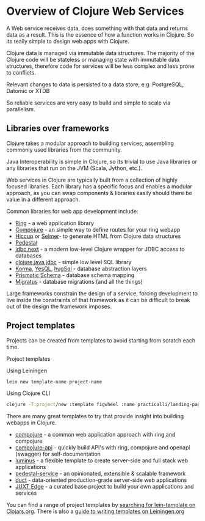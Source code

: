 # Overview of Clojure Web Services

<!-- TODO: Clojure Web Services overview - Review and update -->

A Web service receives data, does something with that data and returns data as a result.  This is the essence of how a function works in Clojure.  So its really simple to design web apps with Clojure.

Clojure data is managed via immutable data structures. The majority of the Clojure code will be stateless or managing state with immutable data structures, therefore code for services will be less complex and less prone to conflicts.

Relevant changes to data is persisted to a data store, e.g. PostgreSQL, Datomic or XTDB

So reliable services are very easy to build and simple to scale via parallelism.


## Libraries over frameworks

Clojure takes a modular approach to building services, assembling commonly used libraries from the community.

Java Interoperability is simple in Clojure, so its trivial to use Java libraries or any libraries that run on the JVM (Scala, Jython, etc.).

Web services in Clojure are typically built from a collection of highly focused libraries.  Each library has a specific focus and enables a modular approach, as you can swap components & libraries easily should there be value in a different approach.

Common libraries for web app development include:

* [Ring](https://github.com/ring-clojure/ring) - a web application library
* [Compojure](https://github.com/weavejester/compojure) - an simple way to define routes for your ring webapp
* [Hiccup](https://github.com/weavejester/hiccup) or [Selmer](https://github.com/yogthos/Selmer)- to generate HTML from Clojure data structures
* [Pedestal](https://github.com/pedestal/pedestal)
* [jdbc.next](https://github.com/seancorfield/next-jdbc) - a modern low-level Clojure wrapper for JDBC access to databases
* [clojure.java.jdbc](https://github.com/clojure/java.jdbc) - simple low level SQL library
* [Korma](http://sqlkorma.com/), [YesQL](https://github.com/krisajenkins/yesql), [hugSql](http://www.hugsql.org) - database abstraction layers
* [Prismatic Schema](https://github.com/Prismatic/schema) - database schema mapping
* [Migratus](https://github.com/yogthos/migratus) - database migrations (and all the things)

Large frameworks constrain the design of a service, forcing development to live inside the constraints of that framework as it can be difficult to break out of the design the framework imposes.

## Project templates

Projects can be created from templates to avoid starting from scratch each time.

Project templates

Using Leiningen
```bash
lein new template-name project-name
```
Using Clojure CLI

```bash
clojure -T:project/new :template figwheel :name practicalli/landing-page
```

There are many great templates to try that provide insight into building webapps in Clojure.

* [compojure](https://github.com/weavejester/compojure-template) - a common web application approach with ring and compojure
* [compojure-api](https://github.com/metosin/compojure-api) - quickly build API's with ring, compojure and openapi (swagger) for self-documentation
* [luminus](http://www.luminusweb.net/) - a flexible template to create server-side and full stack web applications
* [pedestal-service](https://github.com/pedestal/pedestal) - an opinionated, extensible & scalable framework
* [duct](https://github.com/weavejester/duct) - data-oriented production-grade server-side web applications
* [JUXT Edge](https://github.com/juxt/edge) - a curated base project to build your own applications and services

You can find a range of project templates by [searching for lein-template on Clojars.org](https://clojars.org/search?q=lein-template).  There is also a [guide to writing templates on Leiningen.org](https://github.com/technomancy/leiningen/blob/master/doc/TEMPLATES.md)
